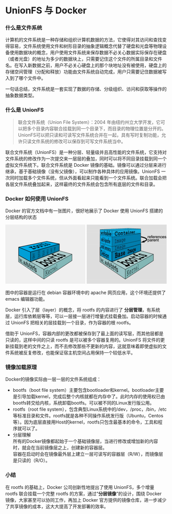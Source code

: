 # UnionFS 与 Docker

### 什么是文件系统

计算机的文件系统是一种存储和组织计算机数据的方法，它使得对其访问和查找变得容易，文件系统使用文件和树形目录的抽象逻辑概念代替了硬盘和光盘等物理设备使用数据块的概念，用户使用文件系统来保存数据不必关心数据实际保存在硬盘（或者光盘）的地址为多少的数据块上，只需要记住这个文件的所属目录和文件名。在写入新数据之前，用户不必关心硬盘上的那个块地址没有被使用，硬盘上的存储空间管理（分配和释放）功能由文件系统自动完成，用户只需要记住数据被写入到了哪个文件中。

一句话总结，文件系统是一套实现了数据的存储、分级组织、访问和获取等操作的抽象数据类型。

### 什么是 UnionFS

> 联合文件系统（Union File System）：2004 年由纽约州立大学开发，它可以把多个目录内容联合挂载到同一个目录下，而目录的物理位置是分开的。UnionFS可以把只读和可读写文件系统合并在一起，具有写时复制功能，允许只读文件系统的修改可以保存到可写文件系统当中。

联合文件系统（UnionFS）是一种分层、轻量级并且高性能的文件系统，它支持对文件系统的修改作为一次提交来一层层的叠加，同时可以将不同目录挂载到同一个虚拟文件系统下。联合文件系统是 Docker 镜像的基础。镜像可以通过分层来进行继承，基于基础镜像（没有父镜像），可以制作各种具体的应用镜像。UnionFS 一次同时加载多个文件系统，但从外面看起来只能看到一个文件系统。联合加载会把各层文件系统叠加起来，这样最终的文件系统会包含所有底层的文件和目录。

### Docker 如何使用 UnionFS

Docker 的官方文档中有一张图片，很好地展示了 Docker 使用 UnionFS 搭建的分层结构的状态

![](../.gitbook/assets/20201208182908.png)

图中的容器是运行在 debian 容器环境中的 apache 网页应用，这个环境还提供了 emacs 编辑器功能。

Docker 引入了层（layer）的概念，将 rootfs 的内容进行了 **分层管理**，有系统层，运行库依赖层等等，可以一层接一层进行增量式挂载叠加。启动容器的时候通过 UnionFS 把相关的层挂载到一个目录，作为容器的根 rootfs。

借助于 UnionFS，容器内部的更改都被保存到了最上面的读写层，而其他层都是只读的，这样中间的只读 rootfs 是可以被多个容器复用的。UnionFS 将文件的更新挂载到老的文件之上，而不去修改那些不更新的内容，这就意味着即使虚拟的文件系统被反复修改，也能保证宿主机空间占用保持一个较低水平。

### 镜像加载原理

Docker的镜像实际由一层一层的文件系统组成：

* bootfs（boot file system）主要包含bootloader和kernel。bootloader主要是引导加载kernel，完成后整个内核就都在内存中了。此时内存的使用权已由bootfs转交给内核，系统卸载bootfs。可以被不同的Linux发行版公用。
* rootfs（root file system），包含典型Linux系统中的/dev，/proc，/bin，/etc等标准目录和文件。rootfs就是各种不同操作系统发行版（Ubuntu，Centos等）。因为底层直接用Host的kernel，rootfs只包含最基本的命令，工具和程序就可以了。
* 分层理解\
  所有的Docker镜像都起始于一个基础镜像层，当进行修改或增加新的内容时，就会在当前镜像层之上，创建新的容器层。\
  容器在启动时会在镜像最外层上建立一层可读写的容器层（R/W），而镜像层是只读的（R/O）。

### 小结

在 rootfs 的基础上，Docker 公司创新性地提出了使用 UnionFS，多个增量 rootfs 联合挂载一个完整 rootfs 的方案，通过“**分层镜像**”的设计，围绕 Docker 镜像，大家甚至可以协同工作，再加上 Docker 官方提供的镜像仓库，进一步减少了共享镜像的成本，这大大提高了开发部署的效率。
